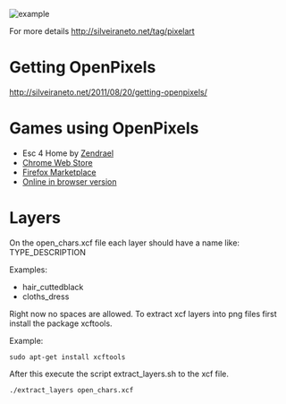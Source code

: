 ![example](https://raw.githubusercontent.com/silveira/openpixels/master/examples/images/we_are_hiring.png "Example of use of OpenPixels tiles and characters")

For more details http://silveiraneto.net/tag/pixelart

# Getting OpenPixels
http://silveiraneto.net/2011/08/20/getting-openpixels/

# Games using OpenPixels
* Esc 4 Home by  [Zendrael](http://www.zendrael.com/games/esc4home)
 * [Chrome Web Store](https://chrome.google.com/webstore/detail/esc-4-home/ooomgapfmfbcdbodcamfhhmbpefpfibo)
 * [Firefox Marketplace](https://marketplace.firefox.com/app/esc-4-home/)
 * [Online in browser version](http://www.zendrael.com/games/esc4home/)

# Layers
On the open_chars.xcf file each layer should have a name like:
TYPE_DESCRIPTION

Examples:

* hair_cuttedblack
* cloths_dress

Right now no spaces are allowed. To extract xcf layers into png files first install the package xcftools.

Example:

    sudo apt-get install xcftools
    
After this execute the script extract_layers.sh to the xcf file.

    ./extract_layers open_chars.xcf
